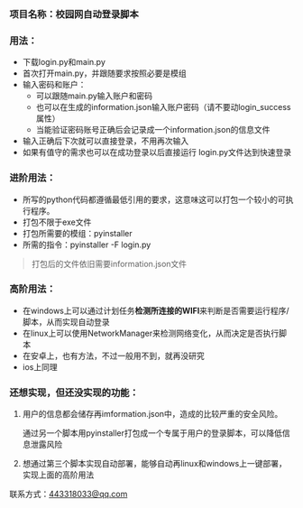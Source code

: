 ### 项目名称：校园网自动登录脚本

### 用法：

* 下载login.py和main.py
* 首次打开main.py，并跟随要求按照必要是模组
* 输入密码和账户：
  * 可以跟随main.py输入账户和密码
  * 也可以在生成的information.json输入账户密码（请不要动login_success属性）
  * 当能验证密码账号正确后会记录成一个information.json的信息文件
* 输入正确后下次就可以直接登录，不用再次输入
* 如果有值守的需求也可以在成功登录以后直接运行 login.py文件达到快速登录

### 进阶用法：

* 所写的python代码都遵循最低引用的要求，这意味这可以打包一个较小的可执行程序。
* 打包不限于exe文件
* 打包所需要的模组：pyinstaller
* 所需的指令：pyinstaller -F login.py

> 打包后的文件依旧需要information.json文件

### 高阶用法：

* 在windows上可以通过计划任务**检测所连接的WIFI**来判断是否需要运行程序/脚本，从而实现自动登录
* 在linux上可以使用NetworkManager来检测网络变化，从而决定是否执行脚本
* 在安卓上，也有方法，不过一般用不到，就再没研究
* ios上同理

### 还想实现，但还没实现的功能：

1. 用户的信息都会储存再imformation.json中，造成的比较严重的安全风险。

   通过另一个脚本用pyinstaller打包成一个专属于用户的登录脚本，可以降低信息泄露风险

2. 想通过第三个脚本实现自动部署，能够自动再linux和windows上一键部署，实现上面的高阶用法



联系方式：443318033@qq.com
